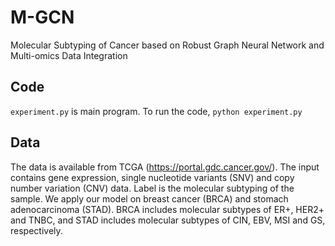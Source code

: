 # M-GCN
Molecular Subtyping of Cancer based on Robust Graph Neural Network and Multi-omics Data Integration

Code
---
`experiment.py` is main program. To run the code,  `python experiment.py`  

Data
---
The data is available from TCGA (https://portal.gdc.cancer.gov/). The input contains gene expression,  single nucleotide variants (SNV) and copy number variation (CNV) data. Label is the molecular subtyping of the sample. We apply our model on breast cancer (BRCA) and stomach adenocarcinoma (STAD). BRCA includes molecular subtypes of ER+, HER2+ and TNBC, and STAD includes molecular subtypes of CIN, EBV, MSI and GS, respectively.
